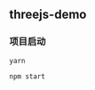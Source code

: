 ## threejs-demo

<!-- ### 项目截图

![项目截图](./public/%E9%A1%B9%E7%9B%AE%E6%88%AA%E5%9B%BE.gif "项目截图") -->
<!-- 
### 预览地址

https://stevenfeng.cn/threejs-demo/ -->

### 项目启动

```shell
yarn

npm start
```